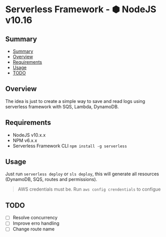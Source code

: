 # Serverless Framework - ⬢ NodeJS v10.16

## Summary

  - [Summary](#summary)
  - [Overview](#overview)
  - [Requirements](#requirements)
  - [Usage](#usage)
  - [TODO](#todo)

## Overview

The idea is just to create a simple way to save and read logs using serverless framework with SQS, Lambda, DynamoDB.

## Requirements

- NodeJS v10.x.x
- NPM v6.x.x
- Serverless Framework CLI `npm install -g serverless`

## Usage

Just run `serverless deploy` or `sls deploy`, this will generate all resources (DynamoDB, SQS, routes and permissions).

> AWS credentials must be. Run `aws config crendentials` to configue

## TODO

- [ ] Resolve concurrency
- [ ] Improve erro handling 
- [ ] Change route name

